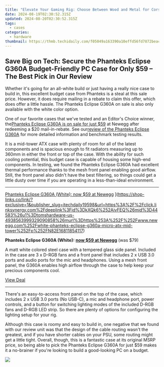 ```yaml
---
title: "Elevate Your Gaming Rig: Choose Between Wood and Metal for Corsair's Elite 6500 ATX or Micro-ATX Board Accent Panels – Easy Removal, Stunning Look"
date: 2024-08-19T02:30:52.315Z
updated: 2024-08-20T02:30:52.315Z
tags:
  - cases
categories:
  - hardware
thumbnail: https://thmb.techidaily.com/f05049a163390a10effd56fd7872beac0cf9789080e0cebdf0db85a2c18febb4.jpg
---
```


## Save Big on Tech: Secure the Phanteks Eclipse G360A Budget-Friendly PC Case for Only $59 – The Best Pick in Our Review

Whether it's going for an all-white build or just having a really nice case to build in, this excellent budget case from Phanteks is a steal at this sale price. However, it does require mailing in a rebate to claim this offer, which does offer a little hassle. The Phanteks Eclipse G360A on sale is also only available with the white color option.

 One of our favorite cases that we've tested and an Editor's Choice winner, the[Phanteks Eclipse G360A is on sale for just $59](https://shop-links.co/link/?exclusive=1&publisher_slug=itechdaily19598&url=https%3A%2F%2Fclick.linksynergy.com%2Fdeeplink%3Fid%3DkXQk6%252AivFEQ%26mid%3D44583%26u1%3Dtomshardware-us-1428462121703571555%26murl%3Dhttps%253A%252F%252Fwww.newegg.com%252Fwhite-phanteks-eclipse-g360a-micro-atx-mid-tower%252Fp%252FN82E16811854117) at Newegg after redeeming a $20 mail-in-rebate. See our[review of the Phanteks Eclipse G360A](https://tools.techidaily.com) for more detailed information and benchmark testing results.

 It is a mid-tower ATX case with plenty of room for all of the latest components and is spacious enough to fit radiators measuring up to 360mm in either the front or top of the case. With the ability for such cooling potential, this budget case is capable of housing some high-end components. In testing, we found the Phanteks Eclipse G360A had excellent thermal performance thanks to the mesh front panel enabling good airflow. Still, the front panel also didn't have the best filtering, so things could get a little dusty over time if you are operating in a less-than-ideal environment.

---

[Phanteks Eclipse G360A (White): now $59 at Newegg](https://cdn.mos.cms.futurecdn.net/iRNYmyKFDSS6ED5cKT5dyM-200-100.png "Phanteks Eclipse G360A (White): now $59 at Newegg") ](https://shop-links.co/link/?exclusive=1&publisher_slug=itechdaily19598&url=https%3A%2F%2Fclick.linksynergy.com%2Fdeeplink%3Fid%3DkXQk6%252AivFEQ%26mid%3D44583%26u1%3Dtomshardware-us-4938563999329090858%26murl%3Dhttps%253A%252F%252Fwww.newegg.com%252Fwhite-phanteks-eclipse-g360a-micro-atx-mid-tower%252Fp%252FN82E16811854117)

**Phanteks Eclipse G360A (White):** [**now $59 at Newegg**](https://shop-links.co/link/?exclusive=1&publisher_slug=itechdaily19598&url=https%3A%2F%2Fclick.linksynergy.com%2Fdeeplink%3Fid%3DkXQk6%252AivFEQ%26mid%3D44583%26u1%3Dtomshardware-us-9906698564653077792%26murl%3Dhttps%253A%252F%252Fwww.newegg.com%252Fwhite-phanteks-eclipse-g360a-micro-atx-mid-tower%252Fp%252FN82E16811854117) (was $79)  
  
 A matt white colored steel case with a tempered glass side panel. Included in the case are 3 x D-RGB fans and a front panel that includes 2 x USB 3.0 ports and audio ports for the mic and headphones. Using a mesh front panel, the G360A enables high airflow through the case to help keep your precious components cool.

[View Deal](https://shop-links.co/link/?exclusive=1&publisher_slug=itechdaily19598&url=https%3A%2F%2Fclick.linksynergy.com%2Fdeeplink%3Fid%3DkXQk6%252AivFEQ%26mid%3D44583%26u1%3Dtomshardware-us-4938563999329090858%26murl%3Dhttps%253A%252F%252Fwww.newegg.com%252Fwhite-phanteks-eclipse-g360a-micro-atx-mid-tower%252Fp%252FN82E16811854117)

---

 There's an easy-to-access front panel on the top of the case, which includes 2 x USB 3.0 ports (No USB-C), a mic and headphone port, power controls, and a button for switching lighting modes of the included D-RGB fans and D-RGB LED strip. So there are plenty of options for configuring the lighting setup for your rig.

 Although this case is roomy and easy to build in, one negative that we found with our review unit was that the design of the cable routing wasn't the greatest, and if you have shorter cables on your PSU, some routing might get a little tight. Overall, though, this is a fantastic case at its original MSRP price, so being able to pick the Phanteks Eclipse G360A for just $59 makes it a no-brainer if you're looking to build a good-looking PC on a budget.

<ins class="adsbygoogle"
     style="display:block"
     data-ad-format="autorelaxed"
     data-ad-client="ca-pub-7571918770474297"
     data-ad-slot="1223367746"></ins>



<ins class="adsbygoogle"
     style="display:block"
     data-ad-client="ca-pub-7571918770474297"
     data-ad-slot="8358498916"
     data-ad-format="auto"
     data-full-width-responsive="true"></ins>



<!-- affiliate ads begin -->
<a href="https://secure.2checkout.com/order/checkout.php?PRODS=2201613&QTY=1&AFFILIATE=108875&CART=1"><img src="https://www.macdvdripperpro.com/images/devices-3.png" border="0"></a>
<!-- affiliate ads end -->